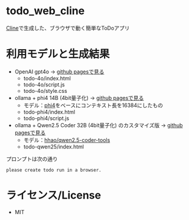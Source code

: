 #  todo_web_cline

[Cline](https://github.com/cline/cline)で生成した、ブラウザで動く簡単なToDoアプリ

# 利用モデルと生成結果

- OpenAI gpt4o → [github pagesで見る](/todo-4o/index.html)
    - todo-4o/index.html
    - todo-4o/script.js
    - todo-4o/style.css
- ollama + phi4 14B (4bit量子化) → [github pagesで見る](/todo-phi4/index.html)
    - モデル：[phi4](https://ollama.com/library/phi4)をベースにコンテキスト長を16384にしたもの
    - todo-phi4/index.html
    - todo-phi4/script.js
- ollama + Qwen2.5 Coder 32B (4bit量子化) のカスタマイズ版 → [github pagesで見る](/todo-qwen25/index.html)
    - モデル：[hhao/qwen2.5-coder-tools](https://ollama.com/hhao/qwen2.5-coder-tools:32b/blobs/6da8a45bf533)
    - todo-qwen25/index.html

プロンプトは次の通り

```
please create todo run in a browser.
```


# ライセンス/License

- MIT

